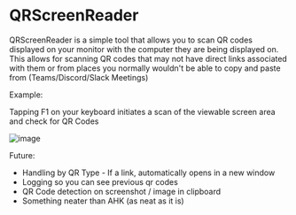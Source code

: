 # QRScreenReader

QRScreenReader is a simple tool that allows you to scan QR codes displayed on your monitor with the computer they are being displayed on. This allows for scanning QR codes that may not have direct links associated with them or from places you normally wouldn't be able to copy and paste from (Teams/Discord/Slack Meetings)

Example:

Tapping F1 on your keyboard initiates a scan of the viewable screen area and check for QR Codes

![image](https://github.com/SmugZombie/QRScreenReader/assets/11764327/0b573e81-75a8-4084-9fb3-0ce9156c2ac5)

Future:
* Handling by QR Type - If a link, automatically opens in a new window
* Logging so you can see previous qr codes
* QR Code detection on screenshot / image in clipboard
* Something neater than AHK (as neat as it is)

